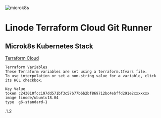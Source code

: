 ![microk8s](https://repository-images.githubusercontent.com/132732601/e3882d80-e367-11e9-8177-a6d5ec3eaff3)
# Linode Terraform Cloud Git Runner
## Microk8s Kubernetes Stack

[Terraform Cloud](https://www.terraform.io/cloud)

```
Terraform Variables
These Terraform variables are set using a terraform.tfvars file. 
To use interpolation or set a non-string value for a variable, click its HCL checkbox.

Key	Value	
token c243010fcc197dd571bf3c57b77b6b2bf869712bc4ebffd291e2xxxxxxx
image linode/ubuntu18.04	
type  g6-standard-1	
```
.1.2
